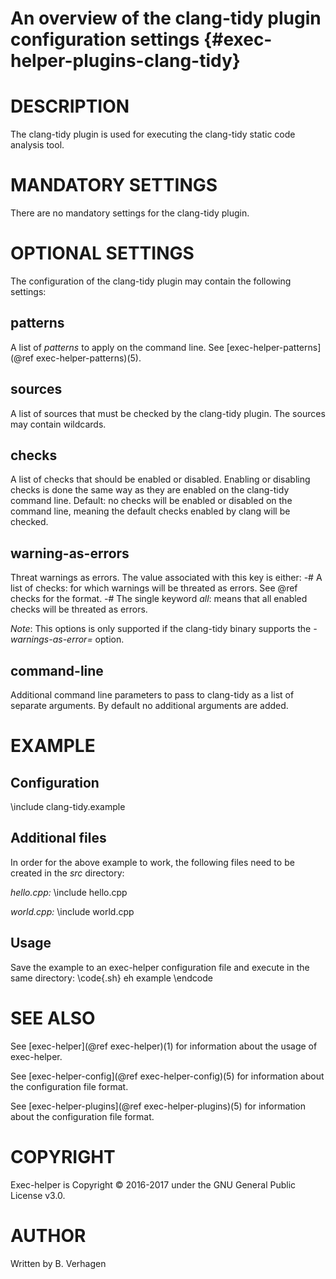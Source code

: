 An overview of the clang-tidy plugin configuration settings {#exec-helper-plugins-clang-tidy}
===========================================================

# DESCRIPTION
The clang-tidy plugin is used for executing the clang-tidy static code analysis tool.

# MANDATORY SETTINGS
There are no mandatory settings for the clang-tidy plugin.

# OPTIONAL SETTINGS
The configuration of the clang-tidy plugin may contain the following settings:

## patterns
A list of _patterns_ to apply on the command line. See [exec-helper-patterns](@ref exec-helper-patterns)(5).

## sources
A list of sources that must be checked by the clang-tidy plugin. The sources may contain wildcards.

## checks
A list of checks that should be enabled or disabled. Enabling or disabling checks is done the same way as they are enabled on the clang-tidy command line. Default: no checks will be enabled or disabled on the command line, meaning the default checks enabled by clang will be checked.

## warning-as-errors
Threat warnings as errors.
The value associated with this key is either:
  -# A list of checks: for which warnings will be threated as errors. See @ref checks for the format.
  -# The single keyword _all_: means that all enabled checks will be threated as errors.

_Note_: This options is only supported if the clang-tidy binary supports the _-warnings-as-error=<string>_ option.
 
## command-line
Additional command line parameters to pass to clang-tidy as a list of separate arguments. By default no additional arguments are added.

# EXAMPLE
## Configuration
\include clang-tidy.example

## Additional files
In order for the above example to work, the following files need to be created in the _src_ directory:

_hello.cpp:_
\include hello.cpp

_world.cpp:_
\include world.cpp

## Usage
Save the example to an exec-helper configuration file and execute in the same directory:
\code{.sh}
eh example
\endcode

# SEE ALSO
See [exec-helper](@ref exec-helper)(1) for information about the usage of exec-helper.

See [exec-helper-config](@ref exec-helper-config)(5) for information about the configuration file format.

See [exec-helper-plugins](@ref exec-helper-plugins)(5) for information about the configuration file format.

# COPYRIGHT
Exec-helper is Copyright &copy; 2016-2017 under the GNU General Public License v3.0.

# AUTHOR
Written by B. Verhagen
